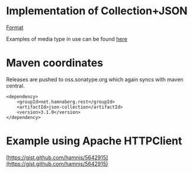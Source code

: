 # Implementation of Collection+JSON

[Format](http://amundsen.com/media-types/collection/format/)

Examples of media type in use can be found [here](http://amundsen.com/media-types/collection/examples/)

# Maven coordinates

Releases are pushed to oss.sonatype.org which again syncs with maven central.

    <dependency>
        <groupId>net.hamnaberg.rest</groupId>
        <artifactId>json-collection</artifactId>
        <version>3.1.0</version>
    </dependency>

# Example using Apache HTTPClient

[https://gist.github.com/hamnis/5642915](https://gist.github.com/hamnis/5642915)
